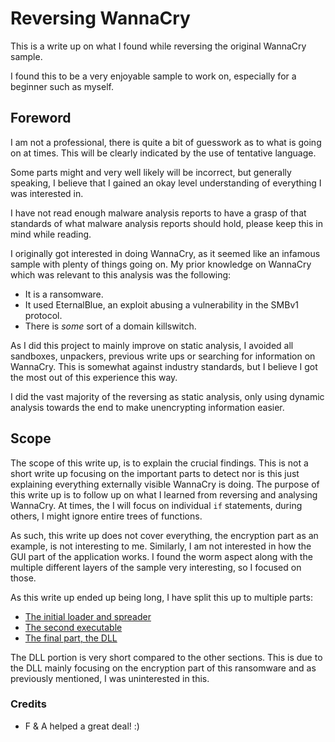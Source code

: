 # Reversing WannaCry

This is a write up on what I found while reversing the original WannaCry sample. 

I found this to be a very enjoyable sample to work on, especially for a beginner such as myself.

## Foreword
I am not a professional, there is quite a bit of guesswork as to what is going on at times. This will be clearly indicated by the use of tentative language.

Some parts might and very well likely will be incorrect, but generally speaking, I believe that I gained an okay level understanding of everything I was interested in.

I have not read enough malware analysis reports to have a grasp of that standards of what malware analysis reports should hold, please keep this in mind while reading.

I originally got interested in doing WannaCry, as it seemed like an infamous sample with plenty of things going on.
My prior knowledge on WannaCry which was relevant to this analysis was the following:
- It is a ransomware.
- It used EternalBlue, an exploit abusing a vulnerability in the SMBv1 protocol.
- There is *some* sort of a domain killswitch.

As I did this project to mainly improve on static analysis, I avoided all sandboxes, unpackers, previous write ups or searching for information on WannaCry. This is somewhat against industry standards, but I believe I got the most out of this experience this way.

I did the vast majority of the reversing as static analysis, only using dynamic analysis towards the end to make unencrypting information easier.

## Scope
The scope of this write up, is to explain the crucial findings. This is not a short write up focusing on the important parts to detect nor is this just explaining everything externally visible WannaCry is doing. The purpose of this write up is to follow up on what I learned from reversing and analysing WannaCry. At times, the I will focus on individual `if` statements, during others, I might ignore entire trees of functions.

As such, this write up does not cover everything, the encryption part as an example, is not interesting to me. Similarly, I am not interested in how the GUI part of the application works. I found the worm aspect along with the multiple different layers of the sample very interesting, so I focused on those.

As this write up ended up being long, I have split this up to multiple parts:
- [The initial loader and spreader](https://github.com/Chalkybot/Reversing-Wannacry/blob/main/First-Dropper.md)
- [The second executable](https://github.com/Chalkybot/Reversing-Wannacry/blob/main/Second-Executable.md)
- [The final part, the DLL](https://github.com/Chalkybot/Reversing-Wannacry/blob/main/Third-DLL.md)

The DLL portion is very short compared to the other sections. This is due to the DLL mainly focusing on the encryption part of this ransomware and as previously mentioned, I was uninterested in this.

### Credits
- F & A helped a great deal! :)